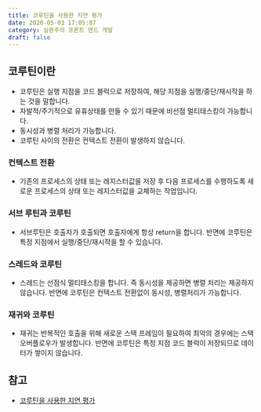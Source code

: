 ```yaml
---
title: 코루틴을 사용한 지연 평가
date: 2020-05-03 17:05:87
category: 실용주의 프론트 엔드 개발
draft: false
---
```


## 코루틴이란

- 코루틴은 실행 지점을 코드 블럭으로 저장하여, 해당 지점을 실행/중단/재시작을 하는 것을 말합니다.
- 자발적/주기적으로 유휴상태를 만들 수 있기 때문에 비선점 멀티태스킹이 가능합니다.
- 동시성과 병렬 처리가 가능합니다.
- 코루틴 사이의 전환은 컨텍스트 전환이 발생하지 않습니다.

### 컨텍스트 전환

- 기존의 프로세스의 상태 또는 레지스터값을 저장 후 다음 프로세스를 수행하도록 새로운 프로세스의 상태 또는 레지스터값을 교체하는 작업입니다.

### 서브 루틴과 코루틴

- 서브루틴은 호출자가 호출되면 호출자에게 항상 return을 합니다. 반면에 코루틴은 특정 지점에서 실행/중단/재시작을 할 수 있습니다.

### 스레드와 코루틴

- 스레드는 선점식 멀티태스킹을 합니다. 즉 동시성을 제공하면 병렬 처리는 제공하지 않습니다. 반면에 코루틴은 컨텍스트 전환없이 동시성, 병렬처리가 가능합니다.

### 재귀와 코루틴

- 재귀는 반복적인 호출을 위해 새로운 스택 프레임이 필요하여 최악의 경우에는 스택 오버플로우가 발생합니다. 반면에 코루틴은 특정 지점 코드 블럭이 저장되므로 데이터가 쌓이지 않습니다.

## 참고

- [코루틴을 사용한 지연 평가](https://peter-cho.gitbook.io/book/10/undefined)
